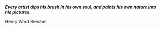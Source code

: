 _**Every artist dips his brush in his own soul, and paints his own nature into his pictures.**_

Henry Ward Beecher